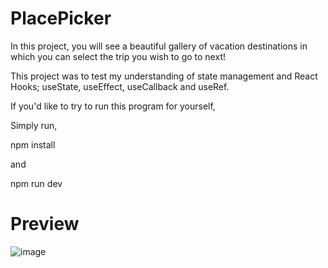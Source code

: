 # PlacePicker

In this project, you will see a beautiful gallery of vacation destinations in which you can select the trip you wish to go to next! 

This project was to test my understanding of state management and React Hooks; useState, useEffect, useCallback and useRef.

If you'd like to try to run this program for yourself,

Simply run, 

npm install 

and 

npm run dev


# Preview

![image](https://github.com/ZainNasir2561/PlacePicker/assets/102922448/580144dc-f5d3-45d9-8922-d2a7d8e4ddd1)
